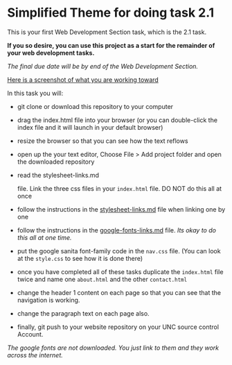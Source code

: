 # Simplified Theme for doing task 2.1

This is your first Web Development Section task, which is the 2.1 task.

**If you so desire, you can use this project as a start for the remainder of your web development tasks.**

*The final due date will be by end of the Web Development Section.*

[Here is a screenshot of what you are working toward](task-2.1.png)

In this task you will:

* git clone or download this repository to your computer
* drag the 
     index.html 
file into your browser (or you can double-click the index file and it will launch in your default browser)
* resize the browser so that you can see how the text reflows
* open up the your text editor, Choose 
      File > Add project folder 
      and open the downloaded repository
      
* read the 
     stylesheet-links.md 
     
     file. Link the three css files in your ```index.html``` file. DO NOT do this all at once
* follow the instructions in the [stylesheet-links.md](stylesheet-links.md) file when linking one by one
* follow the instructions in the [google-fonts-links.md](google-fonts-links.md) file. *Its okay to do this all at one time.*
* put the google sanita font-family code in the ```nav.css``` file. (You can look at the ```style.css``` to see how it is done there)
* once you have completed all of these tasks duplicate the ```index.html``` file twice and name one ```about.html``` and the other ```contact.html```
* change the header 1 content on each page so that you can see that the navigation is working.
* change the paragraph text on each page also.
* finally, git push to your website repository on your UNC source control Account.

*The google fonts are not downloaded. You just link to them and they work across the internet.*
